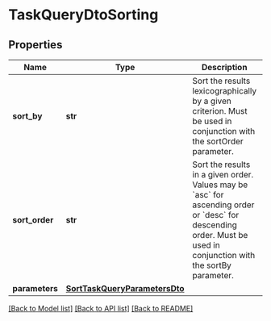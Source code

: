 # TaskQueryDtoSorting

## Properties
Name | Type | Description | Notes
------------ | ------------- | ------------- | -------------
**sort_by** | **str** | Sort the results lexicographically by a given criterion. Must be used in conjunction with the sortOrder parameter. | [optional] 
**sort_order** | **str** | Sort the results in a given order. Values may be &#x60;asc&#x60; for ascending order or &#x60;desc&#x60; for descending order. Must be used in conjunction with the sortBy parameter. | [optional] 
**parameters** | [**SortTaskQueryParametersDto**](SortTaskQueryParametersDto.md) |  | [optional] 

[[Back to Model list]](../README.md#documentation-for-models) [[Back to API list]](../README.md#documentation-for-api-endpoints) [[Back to README]](../README.md)


